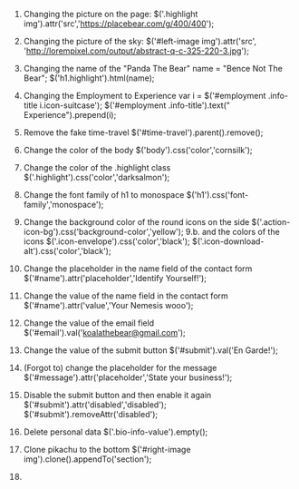 1. Changing the picture on the page:
$('.highlight img').attr('src','https://placebear.com/g/400/400');

2. Changing the picture of the sky:
$('#left-image img').attr('src', 'http://lorempixel.com/output/abstract-q-c-325-220-3.jpg');


3. Changing the name of the "Panda The Bear"
name = "Bence Not The Bear";
$('h1.highlight').html(name);

4. Changing the Employment to Experience
var i = $('#employment .info-title i.icon-suitcase');
$('#employment .info-title').text("   Experience").prepend(i);


5. Remove the fake time-travel
$('#time-travel').parent().remove();

6. Change the color of the body
$('body').css('color','cornsilk');

7. Change the color of the .highlight class
$('.highlight').css('color','darksalmon');

8. Change the font family of h1 to monospace
$('h1').css('font-family','monospace');

9. Change the background color of the round icons on the side
$('.action-icon-bg').css('background-color','yellow');
9.b. and the colors of the icons
$('.icon-envelope').css('color','black');
$('.icon-download-alt').css('color','black');

10. Change the placeholder in the name field of the contact form
$('#name').attr('placeholder','Identify Yourself!');

11. Change the value of the name field in the contact form
$('#name').attr('value','Your Nemesis wooo');

12. Change the value of the email field
$('#email').val('koalathebear@gmail.com');

13. Change the value of the submit button
$('#submit').val('En Garde!');

14. (Forgot to) change the placeholder for the message
$('#message').attr('placeholder','State your business!');

15. Disable the submit button and then enable it again
$('#submit').attr('disabled','disabled');
$('#submit').removeAttr('disabled');

16. Delete personal data
$('.bio-info-value').empty();

17. Clone pikachu to the bottom
$('#right-image img').clone().appendTo('section');

18. 
